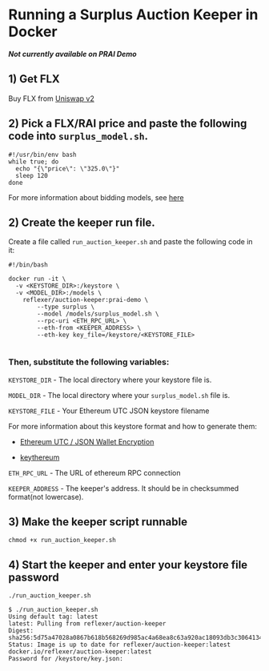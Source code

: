 # Running a Surplus Auction Keeper in Docker
**_Not currently available on PRAI Demo_**

## 1) Get FLX

Buy FLX from [Uniswap v2](https://info.uniswap.org/pair)

## 2) Pick a FLX/RAI price and paste the following code into `surplus_model.sh`. 

```
#!/usr/bin/env bash
while true; do
  echo "{\"price\": \"325.0\"}"
  sleep 120                   
done
```
For more information about bidding models, see [here](./BiddingModels.md)

## 2) Create the keeper run file.

Create a file called  `run_auction_keeper.sh` and paste the following code in it:

```text
#!/bin/bash

docker run -it \
  -v <KEYSTORE_DIR>:/keystore \
  -v <MODEL_DIR>:/models \
	reflexer/auction-keeper:prai-demo \
        --type surplus \
        --model /models/surplus_model.sh \
        --rpc-uri <ETH_RPC_URL> \
        --eth-from <KEEPER_ADDRESS> \
        --eth-key key_file=/keystore/<KEYSTORE_FILE>
        
```

### Then, substitute the following variables:

`KEYSTORE_DIR` - The local directory where your keystore file is.

`MODEL_DIR` - The local directory where your `surplus_model.sh` file is.

`KEYSTORE_FILE` - Your Ethereum UTC JSON keystore filename

For more information about this keystore format and how to generate them:

* [Ethereum UTC / JSON Wallet Encryption](https://wizardforcel.gitbooks.io/practical-cryptography-for-developers-book/content/symmetric-key-ciphers/ethereum-wallet-encryption.html)

* [keythereum](https://github.com/ethereumjs/keythereum)

`ETH_RPC_URL` - The URL of ethereum RPC connection

`KEEPER_ADDRESS` - The keeper's address. It should be in checksummed format(not lowercase).

## 3) Make the keeper script runnable

`chmod +x run_auction_keeper.sh`

## 4\) Start the keeper and enter your keystore file password

`./run_auction_keeper.sh`

```text
$ ./run_auction_keeper.sh
Using default tag: latest
latest: Pulling from reflexer/auction-keeper
Digest: sha256:5d75a47028a0867b618b568269d985ac4a68ea8c63a920ac18093db3c3064134
Status: Image is up to date for reflexer/auction-keeper:latest
docker.io/reflexer/auction-keeper:latest
Password for /keystore/key.json: 
```


